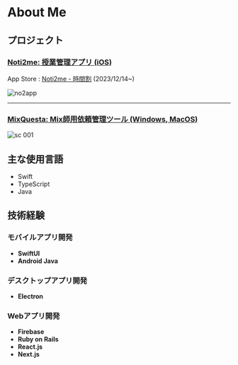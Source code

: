 # About Me

## プロジェクト
### [Noti2me: 授業管理アプリ (iOS)](https://github.com/Taeji46/Timetable-with-SwiftData) 
  App Store : [Noti2me - 時間割](https://apps.apple.com/jp/app/noti2me-%E6%99%82%E9%96%93%E5%89%B2/id6474107092) (2023/12/14~)  
      
  ![no2app](https://github.com/Taeji46/Taeji46/assets/107469797/b791a5f9-1e16-43f3-aca9-5063c89457df)

--- 

### [MixQuesta: Mix師用依頼管理ツール (Windows, MacOS)](https://github.com/Taeji46/MixQuesta)  
  ![sc 001](https://github.com/Taeji46/Taeji46/assets/107469797/8167ad8f-d397-427b-82ac-d936729a4d72)

  
## 主な使用言語
- Swift
- TypeScript
- Java

## 技術経験
### モバイルアプリ開発
- **SwiftUI**
- **Android Java**

### デスクトップアプリ開発
- **Electron**  
### Webアプリ開発
- **Firebase**
- **Ruby on Rails**
- **React.js**
- **Next.js**


